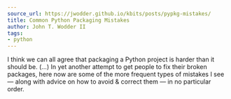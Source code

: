 ```yaml
---
source_url: https://jwodder.github.io/kbits/posts/pypkg-mistakes/
title: Common Python Packaging Mistakes
author: John T. Wodder II
tags:
- python
---
```


I think we can all agree that packaging a Python project is harder than it should be. (...) In yet another attempt to get people to fix their broken packages, here now are some of the more frequent types of mistakes I see — along with advice on how to avoid & correct them — in no particular order.

